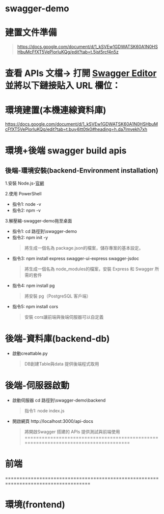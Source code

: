 # swagger-demo
# 建置文件準備
> https://docs.google.com/document/d/1_kSVEw1GDWATSK60A1N0HSHbuMcFfXT5VePlorIuKQg/edit?tab=t.5jst5rcf4n5z

# 查看 APIs 文檔-> 打開 [Swagger Editor](https://editor.swagger.io/) 並將以下鏈接貼入 URL 欄位：

# 環境建置(本機連線資料庫)
https://docs.google.com/document/d/1_kSVEw1GDWATSK60A1N0HSHbuMcFfXT5VePlorIuKQg/edit?tab=t.buy4itt0tk0#heading=h.da7lmvekh7xh


# 環境+後端 swagger build apis
## 後端-環境安裝(backend-Environment installation)
1.安裝 Node.js-[官網](https://nodejs.org/en)

2.使用 PowerShell
- 指令1: node -v
- 指令2: npm -v

3.解壓縮-swagger-demo拖至桌面
- 指令1: cd 路徑到\swagger-demo
- 指令2: npm init -y
  > 將生成一個名為 package.json的檔案，儲存專案的基本設定。
- 指令3: npm install express swagger-ui-express swagger-jsdoc
  > 將生成一個名為 node_modules的檔案，安裝 Express 和 Swagger 所需的套件
- 指令4: npm install pg
  > 將安裝 pg（PostgreSQL 客戶端）
- 指令5: npm install cors
  > 安裝 cors讓前端與後端伺服器可以自定義

# 後端-資料庫(backend-db) 
- 啟動creattable.py
  > DB創建Table與data 提供後端程式取用

# 後端-伺服器啟動
- 啟動伺服器 cd 路徑到\swagger-demo\backend
  > 指令1: node index.js
- 開啟網頁 http://localhost:3000/api-docs
  > 將開啟Swagger 搭建的 APIs 提供測試與前端使用
====================================================================================
# 前端
==================================================================================== 
# 環境(frontend)
>
